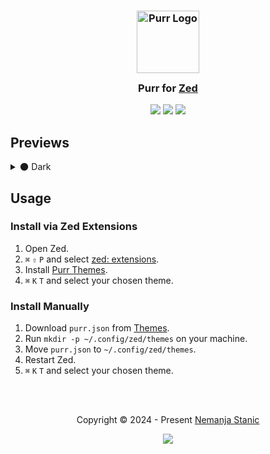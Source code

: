 <h3 align="center">
	<img src="https://cdn.purr.gg/DargW5gB3W5Z.png" width="100" alt="Purr Logo" />
  <br>
	<img src="https://cdn.purr.gg/JBFvb6ABrQFh.png" height="30" width="0" />
	Purr for <a href="https://zed.dev">Zed</a>
	<img src="https://cdn.purr.gg/JBFvb6ABrQFh.png" height="30" width="0" />
</h3>

<p align="center">
	<a href="https://github.com/nemanjastanic/zed-purr/stargazers"><img src="https://img.shields.io/github/stars/nemanjastanic/zed-purr?colorA=363A4F&colorB=B7BDF8&style=for-the-badge"></a>
	<a href="https://github.com/nemanjastanic/zed-purr/issues"><img src="https://img.shields.io/github/issues/nemanjastanic/zed-purr?colorA=363A4F&colorB=F5A97F&style=for-the-badge"></a>
	<a href="https://github.com/nemanjastanic/zed-purr/contributors"><img src="https://img.shields.io/github/contributors/nemanjastanic/zed-purr?colorA=363A4F&colorB=A6DA95&style=for-the-badge"></a>
</p>

## Previews

<details>
  <summary>🌑 Dark</summary>
  <img src="https://cdn.purr.gg/NndXRalzXl39.png" />
</details>

## Usage

### Install via Zed Extensions

1. Open Zed.
2. `⌘` `⇧` `P` and select <ins>zed: extensions</ins>.
3. Install <ins>Purr Themes</ins>.
4. `⌘` `K` `T` and select your chosen theme.

### Install Manually

1. Download `purr.json` from [Themes](/themes/purr.json).
2. Run `mkdir -p ~/.config/zed/themes` on your machine.
3. Move `purr.json` to `~/.config/zed/themes`.
4. Restart Zed.
5. `⌘` `K` `T` and select your chosen theme.

<br><br>

<p align="center">
	Copyright &copy; 2024 - Present <a href="https://nemanjastanic.com" target="_blank">Nemanja Stanic</a>
</p>

<p align="center">
	<a href="https://github.com/nemanjastanic/zed-purr/blob/main/LICENSE">
    <img src="https://img.shields.io/static/v1.svg?style=for-the-badge&label=License&message=MIT&logoColor=D9E0EE&colorA=363A4F&colorB=B7BDF8" />
  </a>
</p>
